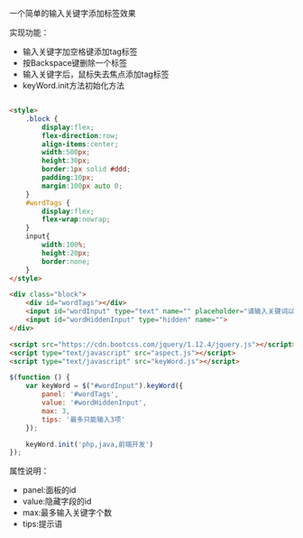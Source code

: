 一个简单的输入关键字添加标签效果

实现功能：
* 输入关键字加空格键添加tag标签
* 按Backspace键删除一个标签
* 输入关键字后，鼠标失去焦点添加tag标签
* keyWord.init方法初始化方法

```html

<style>
	.block {
		display:flex;
		flex-direction:row;
		align-items:center;
		width:500px;
		height:30px;
		border:1px solid #ddd;
		padding:10px;
		margin:100px auto 0;
	}
	#wordTags {
		display:flex;
		flex-wrap:nowrap;
	}
	input{
		width:100%;
		height:20px;
		border:none;
	}
</style>

<div class="block">
	<div id="wordTags"></div>
	<input id="wordInput" type="text" name="" placeholder="请输入关键词以空格结尾">
	<input id="wordHiddenInput" type="hidden" name="">
</div>

<script src="https://cdn.bootcss.com/jquery/1.12.4/jquery.js"></script>
<script type="text/javascript" src="aspect.js"></script>
<script type="text/javascript" src="keyWord.js"></script>
```

```javascript
$(function () {
    var keyWord = $("#wordInput").keyWord({
        panel: '#wordTags',
        value: '#wordHiddenInput',
        max: 3,
        tips: '最多只能输入3项'
    });

    keyWord.init('php,java,前端开发')
});

```

属性说明：
* panel:面板的id
* value:隐藏字段的id
* max:最多输入关键字个数
* tips:提示语